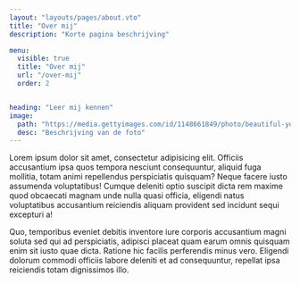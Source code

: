 ```yaml
---
layout: "layouts/pages/about.vto"
title: "Over mij"
description: "Korte pagina beschrijving"

menu:
  visible: true
  title: "Over mij"
  url: "/over-mij"
  order: 2


heading: "Leer mij kennen"
image:
  path: "https://media.gettyimages.com/id/1148661849/photo/beautiful-young-asian-woman-drinking-coffee-and-enjoying-fresh-air-on-balcony-in-the-morning.jpg?s=612x612&w=0&k=20&c=641PanVR6AkbZfSRrPfXfd3WZPD4BnNttSZbVFC43eQ="
  desc: "Beschrijving van de foto"
---
```


Lorem ipsum dolor sit amet, consectetur adipisicing elit. Officiis accusantium ipsa quos tempora nesciunt consequuntur, aliquid fuga mollitia, totam animi repellendus perspiciatis quisquam? Neque facere iusto assumenda voluptatibus! Cumque deleniti optio suscipit dicta rem maxime quod obcaecati magnam unde nulla quasi officia, eligendi natus voluptatibus accusantium reiciendis aliquam provident sed incidunt sequi excepturi a!

Quo, temporibus eveniet debitis inventore iure corporis accusantium magni soluta sed qui ad perspiciatis, adipisci placeat quam earum omnis quisquam enim sit iusto quae dicta. Ratione hic facilis perferendis minus vero. Eligendi dolorum commodi officiis labore deleniti et ad consequuntur, repellat ipsa reiciendis totam dignissimos illo.